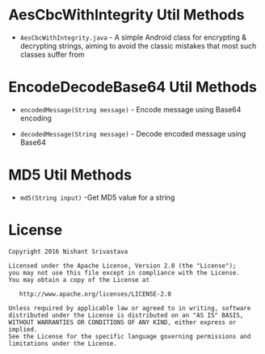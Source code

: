 # AesCbcWithIntegrity  Util Methods


+ `AesCbcWithIntegrity.java` - A simple Android class for encrypting & decrypting strings, aiming to avoid the classic mistakes that most such classes suffer from


# EncodeDecodeBase64 Util Methods

+ `encodedMessage(String message)` - Encode message using Base64 encoding

+ `decodedMessage(String message)` - Decode encoded message using Base64

# MD5 Util Methods

+ `md5(String input)` -Get MD5 value for a string

License
=======

    Copyright 2016 Nishant Srivastava

    Licensed under the Apache License, Version 2.0 (the "License");
    you may not use this file except in compliance with the License.
    You may obtain a copy of the License at

       http://www.apache.org/licenses/LICENSE-2.0

    Unless required by applicable law or agreed to in writing, software
    distributed under the License is distributed on an "AS IS" BASIS,
    WITHOUT WARRANTIES OR CONDITIONS OF ANY KIND, either express or implied.
    See the License for the specific language governing permissions and
    limitations under the License.
